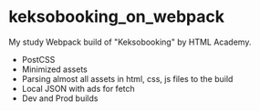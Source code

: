 # keksobooking_on_webpack

My study Webpack build of "Keksobooking" by HTML Academy.

- PostCSS
- Minimized assets
- Parsing almost all assets in html, css, js files to the build
- Local JSON with ads for fetch
- Dev and Prod builds
